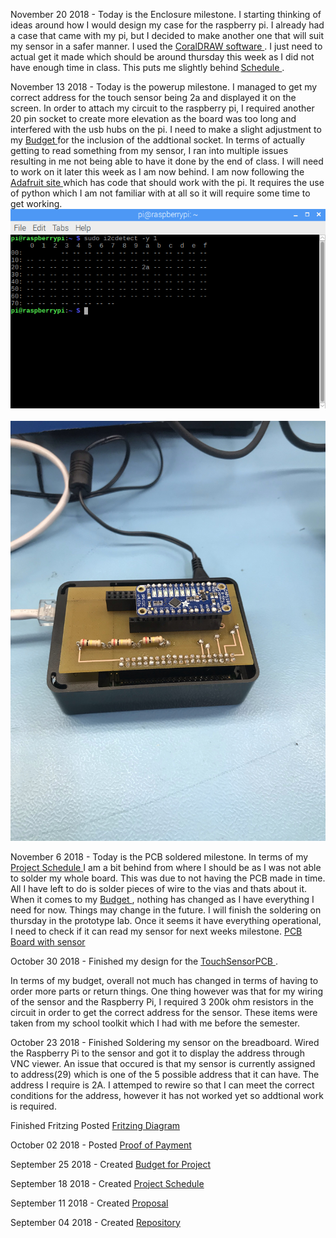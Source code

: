 November 20 2018 - 
Today is the Enclosure milestone. I starting thinking of ideas around how I would design my case for the raspberry pi. I already had a case that came with my pi, but I decided to make another one that will suit my sensor in a safer manner. I used the <a href = "https://github.com/JuanRodriguez19/SensorEffector/blob/master/Documentation/Pi2CaseX6.pdf">CoralDRAW software </a>. I just need to actual get it made which should be around thursday this week as I did not have enough time in class. This puts me slightly behind <a href = "https://github.com/JuanRodriguez19/SensorEffector/blob/master/Documentation/Power%20Switch%20Project%20Schedule.pdf ">Schedule </a>.

November 13 2018 -
Today is the powerup milestone. I managed to get my correct address for the touch sensor being 2a and displayed it on the screen. In order to attach my circuit to the raspberry pi, I required another 20 pin socket to create more elevation as the board was too long and interfered with the usb hubs on the pi. I need to make a slight adjustment to my <a href = "https://github.com/JuanRodriguez19/SensorEffector/blob/master/Documentation/PowerSwitchBudget.pdf">Budget </a> for the inclusion of the addtional socket. In terms of actually getting to read something from my sensor, I ran into multiple issues resulting in me not being able to have it done by the end of class. I will need to work on it later this week as I am now behind. I am now following the
<a href ="https://learn.adafruit.com/adafruit-cap1188-breakout/python-circuitpython#"> Adafruit site </a> which has code that should work with the pi. It requires the use of python which I am not familiar with at all so it will require some time to get working.<br>
![Sensor Address](https://github.com/JuanRodriguez19/SensorEffector/blob/master/Documentation/Capture.PNG)<br>
<br>![PCB Hardware](https://github.com/JuanRodriguez19/SensorEffector/blob/master/Documentation/IMG_0910.jpg)<br>


November 6 2018 - 
Today is the PCB soldered milestone. In terms of my <a href = "https://github.com/JuanRodriguez19/SensorEffector/blob/master/Documentation/Power%20Switch%20Project%20Schedule.pdf ">Project Schedule </a> I am a bit behind from where I should be as I was not able to solder my whole board. This was due to not having the PCB made in time.
All I have left to do is solder pieces of wire to the vias and thats about it. When it comes to my <a href = "https://github.com/JuanRodriguez19/SensorEffector/blob/master/Documentation/PowerSwitchBudget.pdf">Budget </a>, nothing has changed as I have everything I need for now. Things may change in the future. I will finish the soldering on thursday in the prototype lab.
Once it seems it have everything operational, I need to check if it can read my sensor for next weeks milestone. 
<a href = "https://github.com/JuanRodriguez19/SensorEffector/blob/master/Documentation/PCB.PNG">PCB Board with sensor</a>

October 30 2018 -
Finished my design for the <a href = "https://github.com/JuanRodriguez19/SensorEffector/blob/master/Documentation/TouchSensor_pcb.png">TouchSensorPCB </a>.

In terms of my budget, overall not much has changed in terms of having to order more parts or return things. One thing however was that for my wiring of the sensor and the Raspberry Pi, I required 3 200k ohm resistors in the circuit in order to get the correct address for the sensor. These items were taken from my school toolkit which I had with me before the semester.



October 23 2018 -
Finished Soldering my sensor on the breadboard.
Wired the Raspberry Pi to the sensor and got it to display the address through VNC viewer.
An issue that occured is that my sensor is currently assigned to address(29) which is one of the 5 possible address that it can have. The address I require is 2A.
I attemped to rewire so that I can meet the correct conditions for the address, however it has not worked yet so addtional work is required.

Finished Fritzing
Posted <a href = "https://github.com/JuanRodriguez19/SensorEffector/blob/master/Documentation/TouchSensor_bb.png"> Fritzing Diagram </a>



October 02 2018 -
Posted <a href = "https://github.com/JuanRodriguez19/SensorEffector/blob/master/Documentation/Proof%20of%20Payment.pdf">Proof of Payment </a>


September 25 2018 -
Created <a href = "https://github.com/JuanRodriguez19/SensorEffector/blob/master/Documentation/PowerSwitchBudget.pdf">Budget for Project </a>


September 18 2018 -
Created <a href = "https://github.com/JuanRodriguez19/SensorEffector/blob/master/Documentation/Power%20Switch%20Project%20Schedule.pdf ">Project Schedule </a>


September 11 2018 -
Created <a href = "https://github.com/JuanRodriguez19/SensorEffector/blob/master/Documentation/Proposal.pdf ">Proposal </a>


September 04 2018 - 
Created <a href = "https://github.com/JuanRodriguez19/SensorEffector.git ">Repository </a>  


